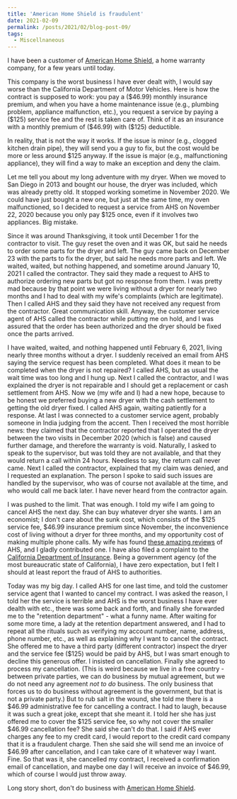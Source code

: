 ```yaml
---
title: 'American Home Shield is fraudulent'
date: 2021-02-09
permalink: /posts/2021/02/blog-post-09/
tags:
  - Miscellnaneous
---
```


I have been a customer of [American Home Shield](https://www.ahs.com/), a home warranty company, for a few years until today.

This company is the worst business I have ever dealt with, I would say worse than the California Department of Motor Vehicles. 
Here is how the contract is supposed to work: you pay a \(\$46.99\) monthly insurance premium, and when you have a home maintenance issue 
(e.g., plumbing problem, appliance malfunction, etc.), you request a service by paying a \(\$125\) service fee and the rest is taken care of. 
Think of it as an insurance with a monthly premium of \(\$46.99\) with \(\$125\) deductible.

In reality, that is not the way it works. If the issue is minor (e.g., clogged kitchen drain pipe), they will send you a guy to fix, but 
the cost would be more or less around \$125 anyway. If the issue is major (e.g., malfunctioning appliance), they will find a way to make 
an exception and deny the claim.

Let me tell you about my long adventure with my dryer. When we moved to San Diego in 2013 and bought our house, the dryer was included, 
which was already pretty old. It stopped working sometime in November 2020. We could have just bought a new one, but just at the same time, 
my oven malfunctioned, so I decided to request a service from AHS on November 22, 2020 because you only pay \$125 once, 
even if it involves two appliances. Big mistake. 

Since it was around Thanksgiving, it took until December 1 for the contractor to visit. The guy reset the oven and it was OK, but said he 
needs to order some parts for the dryer and left. The guy came back on December 23 with the parts to fix the dryer, but said he needs more 
parts and left. We waited, waited, but nothing happened, and sometime around January 10, 2021 I called the contractor. They said they made a request 
to AHS to authorize ordering new parts but got no response from them. I was pretty mad because by that point we were living without a dryer for 
nearly two months and I had to deal with my wife's complaints (which are legitimate). Then I called AHS and they said they have not received 
any request from the contractor. Great communication skill. Anyway, the customer service agent of AHS called the contractor while putting me 
on hold, and I was assured that the order has been authorized and the dryer should be fixed once the parts arrived.

I have waited, waited, and nothing happened until February 6, 2021, living nearly three months without a dryer. 
I suddenly received an email from AHS saying the service request has been 
completed. What does it mean to be completed when the dryer is not repaired? I called AHS, but as usual the wait time was too long and I hung up. 
Next I called the contractor, and I was explained the dryer is not repairable and I should get a replacement or cash settlement from AHS. 
Now we (my wife and I) had a new hope, because to be honest we preferred buying a new dryer with the cash settlement to getting the old dryer fixed. 
I called AHS again, waiting patiently for a response. At last I was connected to a customer service agent, probably someone in India judging from the 
accent. Then I received the most horrible news: they claimed that the contractor reported that I operated the dryer between the two visits in December 2020 
(which is false) and caused further damage, and therefore the warranty is void. Naturally, I asked to speak to the supervisor, but was told they are not 
available, and that they would return a call within 24 hours. Needless to say, the return call never came. Next I called the contractor, explained that 
my claim was denied, and I requested an explanation. The person I spoke to said such issues are handled by the supervisor, who was of course not available 
at the time, and who would call me back later. I have never heard from the contractor again.

I was pushed to the limit. That was enough. I told my wife I am going to cancel AHS the next day. She can buy whatever dryer she wants. I am an economist; I 
don't care about the sunk cost, which consists of the \$125 service fee, \$46.99 insurance premium since November, the inconvenience cost of living without 
a dryer for three months, and my opportunity cost of making multiple phone calls. 
My wife has found [these amazing reviews](https://www.trustpilot.com/review/ahs.com) of AHS, and I gladly contributed one. I have also 
filed a complaint to the [California Department of Insurance](http://www.insurance.ca.gov/01-consumers/101-help/). Being a government agency (of the 
most bureaucratic state of California), I have zero expectation, but I felt I should at least report the fraud of AHS to authorities.

Today was my big day. I called AHS for one last time, and told the customer service agent that I wanted to cancel my contract. I was asked the reason, I told 
her the service is terrible and AHS is the worst business I have ever dealth with etc., there was some back and forth, and finally she forwarded me to the 
"retention department" - what a funny name. After waiting for some more time, a lady at the retention department answered, and I had to repeat all the rituals 
such as verifying my account number, name, address, phone number, etc., as well as explaining why I want to cancel the contract. She offered me to have a third 
party (different contractor) inspect the dryer and the service fee (\$125) would be paid by AHS, but I was smart enough to decline this generous offer. 
I insisted on cancellation. Finally she agreed to process my cancellation. (This is weird because we live in a free country - between private parties, 
we can do business by mutual agreement, but we do not need any agreement *not to do* business. The only business that forces us to do business without agreement 
is the government, but that is not a private party.) But to rub salt in the wound, she told me there is a \$46.99 administrative fee for cancelling a contract. 
I had to laugh, because it was such a great joke, except that she meant it. I told her she has just offered me to cover the \$125 service fee, so why not cover the 
smaller \$46.99 cancellation fee? She said she can't do that. I said if AHS ever charges any fee to my credit card, 
I would report to the credit card company that it is a fraudulent charge. Then she said she will send me an invoice of \$46.99 after cancellation, 
and I can take care of it whatever way I want. Fine. So that was it, she cancelled 
my contract, I received a confirmation email of cancellation, and maybe one day I will receive an invoice of \$46.99, which of course I would just throw away.

Long story short, don't do business with [American Home Shield](https://www.ahs.com/).
